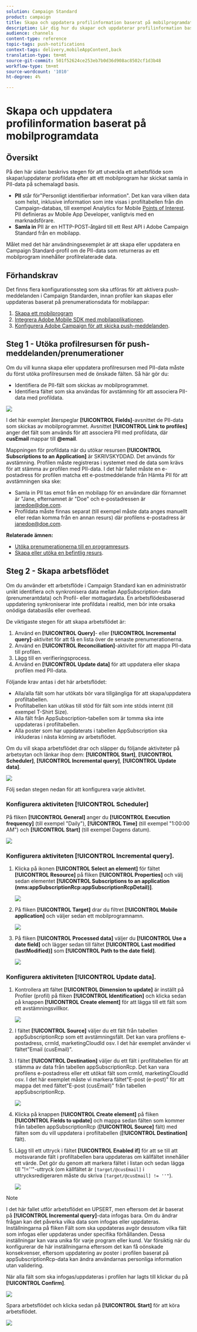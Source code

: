 ```yaml
---
solution: Campaign Standard
product: campaign
title: Skapa och uppdatera profilinformation baserat på mobilprogramdata
description: Lär dig hur du skapar och uppdaterar profilinformation baserat på data från mobilappar.
audience: channels
content-type: reference
topic-tags: push-notifications
context-tags: delivery,mobileAppContent,back
translation-type: tm+mt
source-git-commit: 501f52624ce253eb7b0d36d908ac8502cf1d3b48
workflow-type: tm+mt
source-wordcount: '1010'
ht-degree: 4%

---
```



# Skapa och uppdatera profilinformation baserat på mobilprogramdata

## Översikt

På den här sidan beskrivs stegen för att utveckla ett arbetsflöde som skapar/uppdaterar profildata efter att ett mobilprogram har skickat samla in PII-data på schemalagd basis.

* **PII** står för&quot;Personligt identifierbar information&quot;. Det kan vara vilken data som helst, inklusive information som inte visas i profiltabellen från din Campaign-databas, till exempel Analytics for Mobile [Points of Interest](../../integrating/using/about-campaign-points-of-interest-data-integration.md). PII definieras av Mobile App Developer, vanligtvis med en marknadsförare.
* **Samla in** PII är en HTTP-POST-åtgärd till ett Rest API i Adobe Campaign Standard från en mobilapp.

Målet med det här användningsexemplet är att skapa eller uppdatera en Campaign Standard-profil om de PII-data som returneras av ett mobilprogram innehåller profilrelaterade data.

## Förhandskrav

Det finns flera konfigurationssteg som ska utföras för att aktivera push-meddelanden i Campaign Standarden, innan profiler kan skapas eller uppdateras baserat på prenumerationsdata för mobilappar:

1. [Skapa ett mobilprogram](../../administration/using/configuring-a-mobile-application.md)
1. [Integrera Adobe Mobile SDK med mobilapplikationen](https://helpx.adobe.com/se/campaign/kb/integrate-mobile-sdk.html).
1. [Konfigurera Adobe Campaign för att skicka push-meddelanden](https://helpx.adobe.com/se/campaign/kb/configuring-app-sdkv4.html).

## Steg 1 - Utöka profilresursen för push-meddelanden/prenumerationer

Om du vill kunna skapa eller uppdatera profilresursen med PII-data måste du först utöka profilresursen med de önskade fälten. Så här gör du:

* Identifiera de PII-fält som skickas av mobilprogrammet.
* Identifiera fältet som ska användas för avstämning för att associera PII-data med profildata.

![](assets/update_profile1.png)

I det här exemplet återspeglar **[!UICONTROL Fields]**-avsnittet de PII-data som skickas av mobilprogrammet. Avsnittet **[!UICONTROL Link to profiles]** anger det fält som används för att associera PII med profildata, där **cusEmail** mappar till **@email**.

Mappningen för profildata när du utökar resursen **[!UICONTROL Subscriptions to an Application]** är SKRIVSKYDDAD. Det används för avstämning. Profilen måste registreras i systemet med de data som krävs för att stämma av profilen med PII-data. I det här fallet måste en e-postadress för profilen matcha ett e-postmeddelande från Hämta PII för att avstämningen ska ske:

* Samla in PII tas emot från en mobilapp för en användare där förnamnet är &quot;Jane, efternamnet är &quot;Doe&quot; och e-postadressen är janedoe@doe.com.
* Profildata måste finnas separat (till exempel måste data anges manuellt eller redan komma från en annan resurs) där profilens e-postadress är janedoe@doe.com.

**Relaterade ämnen:**

* [Utöka prenumerationerna till en programresurs](../../developing/using/extending-the-subscriptions-to-an-application-resource.md).
* [Skapa eller utöka en befintlig resurs](../../developing/using/key-steps-to-add-a-resource.md).

## Steg 2 - Skapa arbetsflödet

Om du använder ett arbetsflöde i Campaign Standard kan en administratör unikt identifiera och synkronisera data mellan AppSubscription-data (prenumerantdata) och Profil- eller mottagardata. En arbetsflödesbaserad uppdatering synkroniserar inte profildata i realtid, men bör inte orsaka onödiga databaslås eller overhead.

De viktigaste stegen för att skapa arbetsflödet är:

1. Använd en **[!UICONTROL Query]**- eller **[!UICONTROL Incremental query]**-aktivitet för att få en lista över de senaste prenumerationerna.
1. Använd en **[!UICONTROL Reconciliation]**-aktivitet för att mappa PII-data till profilen.
1. Lägg till en verifieringsprocess.
1. Använd en **[!UICONTROL Update data]** för att uppdatera eller skapa profilen med PII-data.

Följande krav antas i det här arbetsflödet:

* Alla/alla fält som har utökats bör vara tillgängliga för att skapa/uppdatera profiltabellen.
* Profiltabellen kan utökas till stöd för fält som inte stöds internt (till exempel T-Shirt Size).
* Alla fält från AppSubscription-tabellen som är tomma ska inte uppdateras i profiltabellen.
* Alla poster som har uppdaterats i tabellen AppSubscription ska inkluderas i nästa körning av arbetsflödet.

Om du vill skapa arbetsflödet drar och släpper du följande aktiviteter på arbetsytan och länkar ihop dem: **[!UICONTROL Start]**, **[!UICONTROL Scheduler]**, **[!UICONTROL Incremental query]**, **[!UICONTROL Update data]**.

![](assets/update_profile0.png)

Följ sedan stegen nedan för att konfigurera varje aktivitet.

### Konfigurera aktiviteten **[!UICONTROL Scheduler]**

På fliken **[!UICONTROL General]** anger du **[!UICONTROL Execution frequency]** (till exempel &quot;Daily&quot;), **[!UICONTROL Time]** (till exempel &quot;1:00:00 AM&quot;) och **[!UICONTROL Start]** (till exempel Dagens datum).

![](assets/update_profile2.png)

### Konfigurera aktiviteten **[!UICONTROL Incremental query]**.

1. Klicka på ikonen **[!UICONTROL Select an element]** för fältet **[!UICONTROL Resource]** på fliken **[!UICONTROL Properties]** och välj sedan elementet **[!UICONTROL Subscriptions to an application (nms:appSubscriptionRcp:appSubscriptionRcpDetail)]**.

   ![](assets/update_profile3.png)

1. På fliken **[!UICONTROL Target]** drar du filtret **[!UICONTROL Mobile application]** och väljer sedan ett mobilprogramnamn.

   ![](assets/update_profile4.png)

1. På fliken **[!UICONTROL Processed data]** väljer du **[!UICONTROL Use a date field]** och lägger sedan till fältet **[!UICONTROL Last modified (lastModified)]** som **[!UICONTROL Path to the date field]**.

   ![](assets/update_profile5.png)

### Konfigurera aktiviteten **[!UICONTROL Update data]**.

1. Kontrollera att fältet **[!UICONTROL Dimension to update]** är inställt på Profiler (profil) på fliken **[!UICONTROL Identification]** och klicka sedan på knappen **[!UICONTROL Create element]** för att lägga till ett fält som ett avstämningsvillkor.

   ![](assets/update_profile_createelement.png)

1. I fältet **[!UICONTROL Source]** väljer du ett fält från tabellen appSubscriptionRcp som ett avstämningsfält. Det kan vara profilens e-postadress, crmId, marketingCloudId osv. I det här exemplet använder vi fältet&quot;Email (cusEmail)&quot;.

1. I fältet **[!UICONTROL Destination]** väljer du ett fält i profiltabellen för att stämma av data från tabellen appSubscriptionRcp. Det kan vara profilens e-postadress eller ett utökat fält som crmId, marketingCloudId osv. I det här exemplet måste vi markera fältet&quot;E-post (e-post)&quot; för att mappa det med fältet&quot;E-post (cusEmail)&quot; från tabellen appSubscriptionRcp.

   ![](assets/update_profile7.png)

1. Klicka på knappen **[!UICONTROL Create element]** på fliken **[!UICONTROL Fields to update]** och mappa sedan fälten som kommer från tabellen appSubscriptionRcp (**[!UICONTROL Source]** fält) med fälten som du vill uppdatera i profiltabellen (**[!UICONTROL Destination]** fält).

1. Lägg till ett uttryck i fältet **[!UICONTROL Enabled if]** för att se till att motsvarande fält i profiltabellen bara uppdateras om källfältet innehåller ett värde. Det gör du genom att markera fältet i listan och sedan lägga till &quot;!=&#39;&#39;&quot;-uttryck (om källfältet är `[target/@cusEmail]` i uttrycksredigeraren måste du skriva `[target/@cusEmail] != ''"`).

   ![](assets/update_profile8.png)

>[!NOTE]
>
>I det här fallet utför arbetsflödet en UPSERT, men eftersom det är baserat på **[!UICONTROL Incremental query]**-data infogas bara. Om du ändrar frågan kan det påverka vilka data som infogas eller uppdateras.
>Inställningarna på fliken Fält som ska uppdateras avgör dessutom vilka fält som infogas eller uppdateras under specifika förhållanden. Dessa inställningar kan vara unika för varje program eller kund.
>Var försiktig när du konfigurerar de här inställningarna eftersom det kan få oönskade konsekvenser, eftersom uppdatering av poster i profilen baserat på appSubscriptionRcp-data kan ändra användarnas personliga information utan validering.

När alla fält som ska infogas/uppdateras i profilen har lagts till klickar du på **[!UICONTROL Confirm]**.

![](assets/update_profile9.png)

Spara arbetsflödet och klicka sedan på **[!UICONTROL Start]** för att köra arbetsflödet.

![](assets/update_profile10.png)

